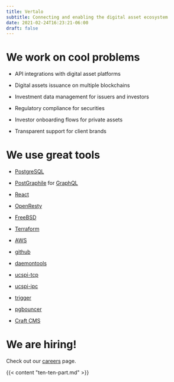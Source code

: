```yaml
---
title: Vertalo
subtitle: Connecting and enabling the digital asset ecosystem
date: 2021-02-24T16:23:21-06:00
draft: false
---
```


# We work on cool problems

- API integrations with digital asset platforms

- Digital assets issuance on multiple blockchains

- Investment data management for issuers and investors

- Regulatory compliance for securities

- Investor onboarding flows for private assets

- Transparent support for client brands

# We use great tools

- [PostgreSQL](https://www.postgresql.org/)

- [PostGraphile](https://www.graphile.org/) for [GraphQL](https://graphql.org/)

- [React](https://reactjs.org/)

- [OpenResty](https://openresty.org/)

- [FreeBSD](https://www.freebsd.org)

- [Terraform](https://www.terraform.io)

- [AWS](https://aws.amazon.com)

- [github](https://github.com)

- [daemontools](https://untroubled.org/daemontools-encore/)

- [ucspi-tcp](https://cr.yp.to/ucspi-tcp.html)

- [ucspi-ipc](http://www.superscript.com/ucspi-ipc/)

- [trigger](https://github.com/SuperScript/trigger)

- [pgbouncer](https://www.pgbouncer.org/)

- [Craft CMS](https://www.craftcms.com/)

# We are hiring!

Check out our [careers](/careers) page.

{{< content "ten-ten-part.md" >}}
